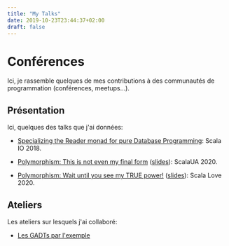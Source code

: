 ```yaml
---
title: "My Talks"
date: 2019-10-23T23:44:37+02:00
draft: false
---
```


# Conférences

Ici, je rassemble quelques de mes contributions à des communautés de programmation (conférences, meetups...).

## Présentation

Ici, quelques des talks que j'ai données:

- [Specializing the Reader monad for pure Database Programming](https://www.youtube.com/watch?v=M-b-Hggio9g): Scala IO 2018.

- [Polymorphism: This is not even my final form](https://www.youtube.com/watch?v=5uArt_KG1YA) ([slides](/talks/polymorphism-forms/)): ScalaUA 2020.

- [Polymorphism: Wait until you see my TRUE power!](https://www.youtube.com/watch?v=w_nhCP9yFtU) ([slides](/talks/advanced-polymorphism/)): Scala Love 2020.

## Ateliers

Les ateliers sur lesquels j'ai collaboré:

- [Les GADTs par l'exemple](/fr/posts/fr/les_gadts_par_l_exemple/)
